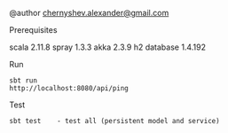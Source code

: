 
@author  chernyshev.alexander@gmail.com

 Prerequisites 
    
   scala 2.11.8 
   spray 1.3.3
   akka  2.3.9
   h2 database 1.4.192

 Run

	sbt run
 	http://localhost:8080/api/ping

 Test

 	sbt test  	- test all (persistent model and service)
